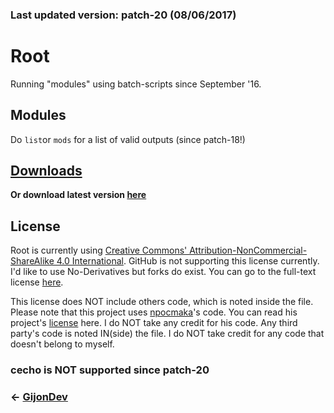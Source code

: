 ### Last updated version: patch-20 (08/06/2017)


# **Root**
Running "modules" using batch-scripts since September '16.

## Modules
Do `list`or `mods` for a list of valid outputs (since patch-18!)

## [Downloads](http://www.github.com/GijonDev/Root/releases)
**Or download latest version [here](https://github.com/GijonDev/Root/releases/download/patch-20/Root.cmd)**

## License
Root is currently using [Creative Commons' Attribution-NonCommercial-ShareAlike 4.0 International](https://creativecommons.org/licenses/by-nc-sa/4.0/). GitHub is not supporting this license currently. I'd like to use No-Derivatives but forks do exist. You can go to the full-text license [here](https://creativecommons.org/licenses/by-nc-nd/4.0/legalcode). 

This license does NOT include others code, which is noted inside the file. Please note that this project uses [npocmaka](http://www.github.com/npocmaka)'s code. You can read his project's [license](https://github.com/npocmaka/batch.scripts/blob/master/LICENSE) here. I do NOT take any credit for his code. Any third party's code is noted IN(side) the file. I do NOT take credit for any code that doesn't belong to myself.

### **cecho is NOT supported since patch-20**

### <- [GijonDev](http://gijondev.github.io)
